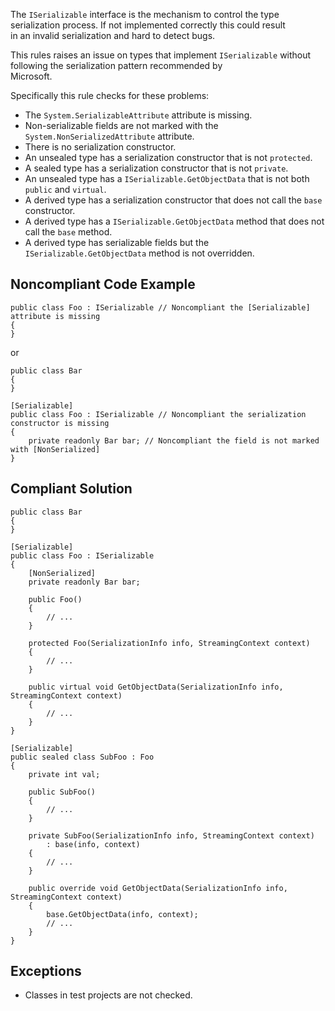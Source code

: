 
The `ISerializable` interface is the mechanism to control the type serialization process. If not implemented correctly this could result<br>in an invalid serialization and hard to detect bugs.

This rules raises an issue on types that implement `ISerializable` without following the serialization pattern recommended by<br>Microsoft.

Specifically this rule checks for these problems:

- The `System.SerializableAttribute` attribute is missing.
- Non-serializable fields are not marked with the `System.NonSerializedAttribute` attribute.
- There is no serialization constructor.
- An unsealed type has a serialization constructor that is not `protected`.
- A sealed type has a serialization constructor that is not `private`.
- An unsealed type has a `ISerializable.GetObjectData` that is not both `public` and `virtual`.
- A derived type has a serialization constructor that does not call the `base` constructor.
- A derived type has a `ISerializable.GetObjectData` method that does not call the `base` method.
- A derived type has serializable fields but the `ISerializable.GetObjectData` method is not overridden.


## Noncompliant Code Example


    public class Foo : ISerializable // Noncompliant the [Serializable] attribute is missing
    {
    }


or


    public class Bar
    {
    }
    
    [Serializable]
    public class Foo : ISerializable // Noncompliant the serialization constructor is missing
    {
        private readonly Bar bar; // Noncompliant the field is not marked with [NonSerialized]
    }


## Compliant Solution


    public class Bar
    {
    }
    
    [Serializable]
    public class Foo : ISerializable
    {
        [NonSerialized]
        private readonly Bar bar;
    
        public Foo()
        {
            // ...
        }
    
        protected Foo(SerializationInfo info, StreamingContext context)
        {
            // ...
        }
    
        public virtual void GetObjectData(SerializationInfo info, StreamingContext context)
        {
            // ...
        }
    }
    
    [Serializable]
    public sealed class SubFoo : Foo
    {
        private int val;
    
        public SubFoo()
        {
            // ...
        }
    
        private SubFoo(SerializationInfo info, StreamingContext context)
            : base(info, context)
        {
            // ...
        }
    
        public override void GetObjectData(SerializationInfo info, StreamingContext context)
        {
            base.GetObjectData(info, context);
            // ...
        }
    }


## Exceptions

- Classes in test projects are not checked.

